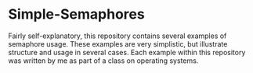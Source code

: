 # Simple-Semaphores
Fairly self-explanatory, this repository contains several examples of semaphore usage. These examples are very simplistic, but illustrate structure and usage in several cases. Each example within this repository was written by me as part of a class on operating systems.
